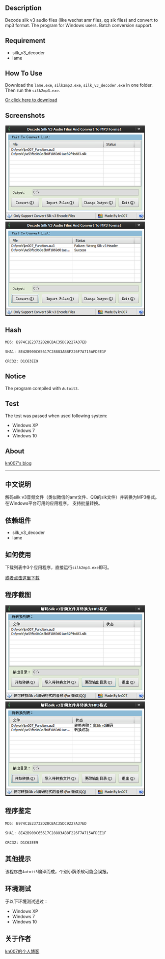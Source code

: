 ## Description
Decode silk v3 audio files (like wechat amr files, qq slk files) and convert to mp3 format.
The program for Windows users.
Batch conversion support.

## Requirement

* silk_v3_decoder
* lame

## How To Use

Download the `lame.exe`, `silk2mp3.exe`, `silk_v3_decoder.exe` in one folder. Then run the `silk2mp3.exe`.

[Or click here to download](http://dl.kn007.net/directlink/silk2mp3-1.0.0.1.zip "silk2mp3-1.0.0.1.zip")

## Screenshots

![screenshot](/windows/screenshots/20160413171427.png?raw=true "Screenshot")
![screenshot](/windows/screenshots/20160413171521.png?raw=true "Screenshot")

## Hash

`MD5: B974C1E23732D28CBAC35DC9227A37ED`

`SHA1: 8E42B900C65617C28883AB8F226F7A715AFDEE1F`

`CRC32: D1C63EE9`

## Notice

The program compiled with `Autoit3`.

## Test

The test was passed when used following system:
* Windows XP
* Windows 7
* Windows 10

## About

[kn007's blog](http://kn007.net) 

***

## 中文说明
解码silk v3音频文件（类似微信的amr文件、QQ的slk文件）并转换为MP3格式。
在Windows平台可用的应用程序。
支持批量转换。

## 依赖组件

* silk_v3_decoder
* lame

## 如何使用

下载列表中3个应用程序，直接运行`silk2mp3.exe`即可。

[或者点击这里下载](http://dl.kn007.net/directlink/silk2mp3-1.0.0.1.zip "silk2mp3-1.0.0.1.zip")

## 程序截图

![screenshot](/windows/screenshots/20160413145612.png?raw=true "Screenshot")
![screenshot](/windows/screenshots/20160413145643.png?raw=true "Screenshot")

## 程序鉴定

`MD5: B974C1E23732D28CBAC35DC9227A37ED`

`SHA1: 8E42B900C65617C28883AB8F226F7A715AFDEE1F`

`CRC32: D1C63EE9`

## 其他提示

该程序由`Autoit3`编译而成，个别小牌杀软可能会误报。

## 环境测试

于以下环境测试通过：
* Windows XP
* Windows 7
* Windows 10

## 关于作者

[kn007的个人博客](http://kn007.net) 
